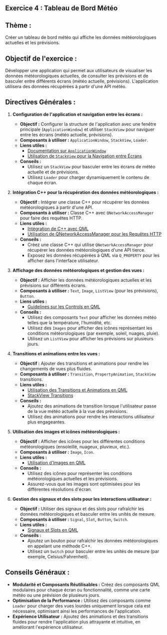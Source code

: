 ## **Exercice 4 : Tableau de Bord Météo**

## **Thème :**
Créer un tableau de bord météo qui affiche les données météorologiques actuelles et les prévisions.

## **Objectif de l'exercice :**
Développer une application qui permet aux utilisateurs de visualiser les données météorologiques actuelles, de consulter les prévisions et de basculer entre différents écrans (météo actuelle, prévisions). L'application utilisera des données récupérées à partir d'une API météo.

## **Directives Générales :**

1. **Configuration de l'application et navigation entre les écrans :**
   - **Objectif :** Configurer la structure de l'application avec une fenêtre principale (`ApplicationWindow`) et utiliser `StackView` pour naviguer entre les écrans (météo actuelle, prévisions).
   - **Composants à utiliser :** `ApplicationWindow`, `StackView`, `Loader`.
   - **Liens utiles :**
     - [Documentation sur `ApplicationWindow`](https://doc.qt.io/qt-5/qml-qtquick-controls2-applicationwindow.html)
     - [Utilisation de `StackView` pour la Navigation entre Écrans](https://doc.qt.io/qt-6/qml-qtquick-controls-stackview.html)
   - **Conseils :**
     - Utilisez un `StackView` pour basculer entre les écrans de météo actuelle et de prévisions.
     - Utilisez `Loader` pour charger dynamiquement le contenu de chaque écran.

2. **Intégration C++ pour la récupération des données météorologiques :**
   - **Objectif :** Intégrer une classe C++ pour récupérer les données météorologiques à partir d'une API.
   - **Composants à utiliser :** Classe C++ avec `QNetworkAccessManager` pour faire des requêtes HTTP.
   - **Liens utiles :**
     - [Intégration de C++ avec QML](https://doc.qt.io/qt-6/qtqml-cppintegration-overview.html)
     - [Utilisation de QNetworkAccessManager pour les Requêtes HTTP](https://doc.qt.io/qt-6/qnetworkaccessmanager.html)
   - **Conseils :**
     - Créez une classe C++ qui utilise `QNetworkAccessManager` pour récupérer les données météorologiques d'une API tierce.
     - Exposez les données récupérées à QML via `Q_PROPERTY` pour les afficher dans l'interface utilisateur.

3. **Affichage des données météorologiques et gestion des vues :**
   - **Objectif :** Afficher les données météorologiques actuelles et les prévisions sur différents écrans.
   - **Composants à utiliser :** `Text`, `Image`, `ListView` (pour les prévisions), `Button`.
   - **Liens utiles :**
     - [Guidelines sur les Controls en QML](https://doc.qt.io/qt-6/qtquickcontrols-guidelines.html)
   - **Conseils :**
     - Utilisez des composants `Text` pour afficher les données météo telles que la température, l'humidité, etc.
     - Utilisez des `Images` pour afficher des icônes représentant les conditions météorologiques (par exemple, soleil, nuages, pluie).
     - Utilisez un `ListView` pour afficher les prévisions sur plusieurs jours.

4. **Transitions et animations entre les vues :**
   - **Objectif :** Ajouter des transitions et animations pour rendre les changements de vues plus fluides.
   - **Composants à utiliser :** `Transition`, `PropertyAnimation`, `StackView` transitions.
   - **Liens utiles :**
     - [Utilisation des Transitions et Animations en QML](https://doc.qt.io/qt-6/qtquick-statesanimations-animations.html)
     - [StackView Transitions](https://doc.qt.io/qt-6/qml-qtquick-controls-stackview.html#details)
   - **Conseils :**
     - Ajoutez des animations de transition lorsque l'utilisateur passe de la vue météo actuelle à la vue des prévisions.
     - Utilisez des animations pour rendre les interactions utilisateur plus engageantes.

5. **Utilisation des images et icônes météorologiques :**
   - **Objectif :** Afficher des icônes pour les différentes conditions météorologiques (ensoleillé, nuageux, pluvieux, etc.).
   - **Composants à utiliser :** `Image`, `Icon`.
   - **Liens utiles :**
     - [Utilisation d'Images en QML](https://doc.qt.io/qt-6/qml-qtquick-image.html)
   - **Conseils :**
     - Utilisez des icônes pour représenter les conditions météorologiques actuelles et les prévisions.
     - Assurez-vous que les images sont optimisées pour les différentes résolutions d'écran.

6. **Gestion des signaux et des slots pour les interactions utilisateur :**
   - **Objectif :** Utiliser des signaux et des slots pour rafraîchir les données météorologiques et basculer entre les unités de mesure.
   - **Composants à utiliser :** `Signal`, `Slot`, `Button`, `Switch`.
   - **Liens utiles :**
     - [Signaux et Slots en QML](https://doc.qt.io/qt-6/qtqml-syntax-signals.html)
   - **Conseils :**
     - Ajoutez un bouton pour rafraîchir les données météorologiques en appelant une méthode C++.
     - Utilisez un `Switch` pour basculer entre les unités de mesure (par exemple, Celsius/Fahrenheit).

## **Conseils Généraux :**

- **Modularité et Composants Réutilisables :** Créez des composants QML modulaires pour chaque écran ou fonctionnalité, comme une carte météo ou une prévision de plusieurs jours.
- **Optimisation de la Performance :** Utilisez des composants comme `Loader` pour charger des vues lourdes uniquement lorsque cela est nécessaire, optimisant ainsi les performances de l'application.
- **Expérience Utilisateur :** Ajoutez des animations et des transitions fluides pour rendre l'application plus attrayante et intuitive, en améliorant l'expérience utilisateur.

